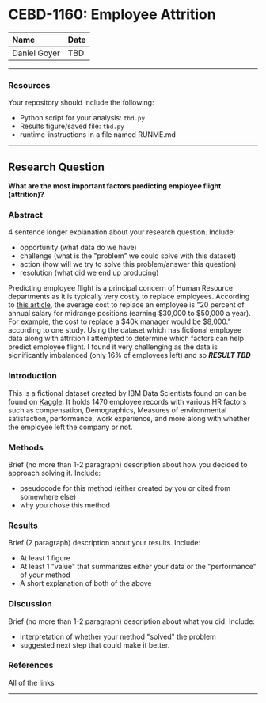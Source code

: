 # CEBD-1160: Employee Attrition

| Name | Date |
|:-------|:---------------|
|Daniel Goyer|TBD|

-----

### Resources
Your repository should include the following:

- Python script for your analysis: `tbd.py`
- Results figure/saved file: `tbd.py`
- runtime-instructions in a file named RUNME.md

-----

## Research Question

<b>What are the most important factors predicting employee flight (attrition)?</b>

### Abstract

4 sentence longer explanation about your research question. Include:

- opportunity (what data do we have)
- challenge (what is the "problem" we could solve with this dataset)
- action (how will we try to solve this problem/answer this question)
- resolution (what did we end up producing)

Predicting employee flight is a principal concern of Human Resource departments as it is typically 
very costly to replace employees. According to 
[this article](https://www.peoplekeep.com/blog/bid/312123/employee-retention-the-real-cost-of-losing-an-employee), 
the average cost to replace an employee is "20 percent of annual salary for midrange positions 
(earning $30,000 to $50,000 a year). For example, the cost to replace a $40k manager would be 
$8,000." according to one study. Using the dataset which has fictional employee data along with 
attrition I attempted to determine which factors can help predict employee flight. I found it very 
challenging as the data is significantly imbalanced (only 16% of employees left) and so 
<b><i>RESULT TBD</i></b>

### Introduction

This is a fictional dataset created by IBM Data Scientists found on can be found on 
[Kaggle](https://www.kaggle.com/pavansubhasht/ibm-hr-analytics-attrition-dataset). 
It holds 1470 employee records with various HR factors such as compensation, Demographics, 
Measures of environmental satisfaction, performance, work experience, and more along with whether 
the employee left the company or not.

### Methods

Brief (no more than 1-2 paragraph) description about how you decided to approach solving it. 
Include:

- pseudocode for this method (either created by you or cited from somewhere else)
- why you chose this method

### Results

Brief (2 paragraph) description about your results. Include:

- At least 1 figure
- At least 1 "value" that summarizes either your data or the "performance" of your method
- A short explanation of both of the above

### Discussion
Brief (no more than 1-2 paragraph) description about what you did. Include:

- interpretation of whether your method "solved" the problem
- suggested next step that could make it better.

### References
All of the links

-------
